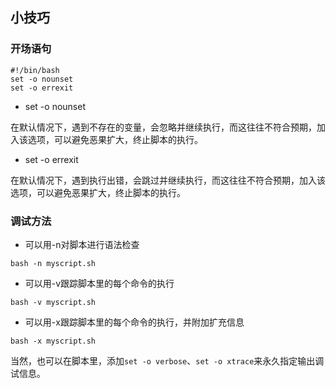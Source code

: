 ## 小技巧

### 开场语句

```shell
#!/bin/bash
set -o nounset
set -o errexit
```

* set -o nounset

在默认情况下，遇到不存在的变量，会忽略并继续执行，而这往往不符合预期，加入该选项，可以避免恶果扩大，终止脚本的执行。

* set -o errexit

在默认情况下，遇到执行出错，会跳过并继续执行，而这往往不符合预期，加入该选项，可以避免恶果扩大，终止脚本的执行。

### 调试方法

* 可以用-n对脚本进行语法检查

```shell
bash -n myscript.sh
```

* 可以用-v跟踪脚本里的每个命令的执行

```
bash -v myscript.sh
```

* 可以用-x跟踪脚本里的每个命令的执行，并附加扩充信息

```
bash -x myscript.sh
```

当然，也可以在脚本里，添加`set -o verbose`、`set -o xtrace`来永久指定输出调试信息。

